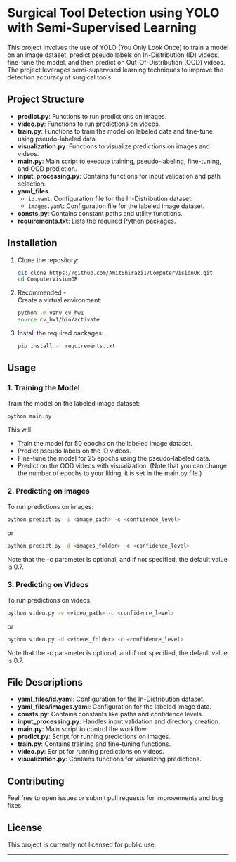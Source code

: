# Surgical Tool Detection using YOLO with Semi-Supervised Learning

This project involves the use of YOLO (You Only Look Once) to train a model on an image dataset, predict pseudo labels on In-Distribution (ID) videos, fine-tune the model, and then predict on Out-Of-Distribution (OOD) videos. The project leverages semi-supervised learning techniques to improve the detection accuracy of surgical tools.

## Project Structure

- **predict.py**: Functions to run predictions on images.
- **video.py**: Functions to run predictions on videos.
- **train.py**: Functions to train the model on labeled data and fine-tune using pseudo-labeled data.
- **visualization.py**: Functions to visualize predictions on images and videos.
- **main.py**: Main script to execute training, pseudo-labeling, fine-tuning, and OOD prediction.
- **input_processing.py**: Contains functions for input validation and path selection.
- **yaml_files**
  - `id.yaml`: Configuration file for the In-Distribution dataset.
  - `images.yaml`: Configuration file for the labeled image dataset.
- **consts.py**: Contains constant paths and utility functions.
- **requirements.txt**: Lists the required Python packages.


## Installation

1. Clone the repository:
   ```sh
   git clone https://github.com/AmitShirazi1/ComputerVisionOR.git
   cd ComputerVisionOR
   ```

2. Recommended -    
   Create a virtual environment:
   ```sh
   python -m venv cv_hw1
   source cv_hw1/bin/activate
   ```

2. Install the required packages:
   ```sh
   pip install -r requirements.txt
   ```

## Usage

### 1. Training the Model

Train the model on the labeled image dataset:

```sh
python main.py
```

This will:
- Train the model for 50 epochs on the labeled image dataset.
- Predict pseudo labels on the ID videos.
- Fine-tune the model for 25 epochs using the pseudo-labeled data.
- Predict on the OOD videos with visualization.
(Note that you can change the number of epochs to your liking, it is set in the main.py file.)

### 2. Predicting on Images

To run predictions on images:

```sh
python predict.py -i <image_path> -c <confidence_level>
```

or

```sh
python predict.py -d <images_folder> -c <confidence_level>
```

Note that the -c parameter is optional, and if not specified, the default value is 0.7.

### 3. Predicting on Videos

To run predictions on videos:

```sh
python video.py -v <video_path> -c <confidence_level>
```

or

```sh
python video.py -d <videos_folder> -c <confidence_level>
```

Note that the -c parameter is optional, and if not specified, the default value is 0.7.

## File Descriptions

- **yaml_files/id.yaml**: Configuration for the In-Distribution dataset.
- **yaml_files/images.yaml**: Configuration for the labeled image data.
- **consts.py**: Contains constants like paths and confidence levels.
- **input_processing.py**: Handles input validation and directory creation.
- **main.py**: Main script to control the workflow.
- **predict.py**: Script for running predictions on images.
- **train.py**: Contains training and fine-tuning functions.
- **video.py**: Script for running predictions on videos.
- **visualization.py**: Contains functions for visualizing predictions.

## Contributing

Feel free to open issues or submit pull requests for improvements and bug fixes.

## License

This project is currently not licensed for public use.

---
